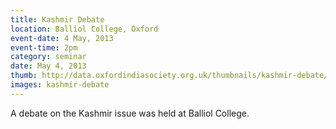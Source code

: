 ```yaml
---
title: Kashmir Debate
location: Balliol College, Oxford
event-date: 4 May, 2013
event-time: 2pm
category: seminar
date: May 4, 2013
thumb: http://data.oxfordindiasociety.org.uk/thumbnails/kashmir-debate/DSC03098.JPG
images: kashmir-debate
---
```


A debate on the Kashmir issue was held at Balliol College.
